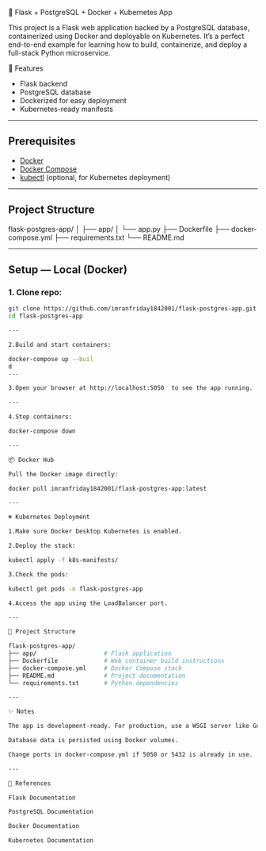 🚀 Flask + PostgreSQL + Docker + Kubernetes App

This project is a Flask web application backed by a PostgreSQL database, containerized using Docker and deployable on Kubernetes.
It’s a perfect end-to-end example for learning how to build, containerize, and deploy a full-stack Python microservice.

🧩 Features

- Flask backend
- PostgreSQL database
- Dockerized for easy deployment
- Kubernetes-ready manifests

---

## Prerequisites
- [Docker](https://www.docker.com/get-started)
- [Docker Compose](https://docs.docker.com/compose/install/)
- [kubectl](https://kubernetes.io/docs/tasks/tools/) (optional, for Kubernetes deployment)

---

## Project Structure

flask-postgres-app/
│ ├── app/
│ └── app.py
├── Dockerfile
├── docker-compose.yml
├── requirements.txt
└── README.md

---

## Setup — Local (Docker)

### 1. Clone repo:

```bash
git clone https://github.com/imranfriday1842001/flask-postgres-app.git
cd flask-postgres-app

---

2.Build and start containers:

docker-compose up --buil
d
---

3.Open your browser at http://localhost:5050  to see the app running.

---

4.Stop containers:

docker-compose down

---

📦 Docker Hub

Pull the Docker image directly:

docker pull imranfriday1842001/flask-postgres-app:latest

---

☸️ Kubernetes Deployment

1.Make sure Docker Desktop Kubernetes is enabled.

2.Deploy the stack:

kubectl apply -f k8s-manifests/

3.Check the pods:

kubectl get pods -n flask-postgres-app

4.Access the app using the LoadBalancer port.

---

📂 Project Structure

flask-postgres-app/
├── app/                   # Flask application
├── Dockerfile             # Web container build instructions
├── docker-compose.yml     # Docker Compose stack
├── README.md              # Project documentation
└── requirements.txt       # Python dependencies

---

✨ Notes

The app is development-ready. For production, use a WSGI server like Gunicorn.

Database data is persisted using Docker volumes.

Change ports in docker-compose.yml if 5050 or 5432 is already in use.

---

📖 References

Flask Documentation

PostgreSQL Documentation

Docker Documentation

Kubernetes Documentation
